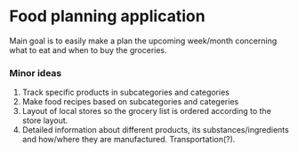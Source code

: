 Food planning application
=========================
Main goal is to easily make a plan the upcoming week/month concerning what to
eat and when to buy the groceries.

### Minor ideas
  1. Track specific products in subcategories and categories
  2. Make food recipes based on subcategories and categeries
  3. Layout of local stores so the grocery list is ordered according to the
     store layout.
  4. Detailed information about different products, its substances/ingredients
     and how/where they are manufactured. Transportation(?).

